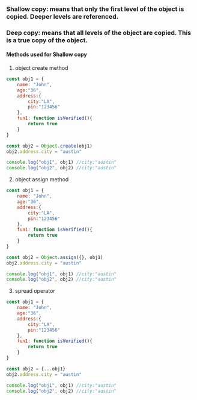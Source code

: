 ### Shallow copy: means that only the first level of the object is copied. Deeper levels are referenced.
### Deep copy: means that all levels of the object are copied. This is a true copy of the object.

#### Methods used for Shallow copy

1.  object create method

```js 
const obj1 = {
    name: "John",
    age:"36",
    address:{
        city:"LA",
        pin:"123456"
    },
    fun1: function isVerified(){
        return true
    }
}

const obj2 = Object.create(obj1)
obj2.address.city = "austin"

console.log("obj1", obj1) //city:"austin"
console.log("obj2", obj2) //city:"austin"
```
2. object assign method
```js
const obj1 = {
    name: "John",
    age:"36",
    address:{
        city:"LA",
        pin:"123456"
    },
    fun1: function isVerified(){
        return true
    }
}

const obj2 = Object.assign({}, obj1)
obj2.address.city = "austin"

console.log("obj1", obj1) //city:"austin"
console.log("obj2", obj2) //city:"austin"
```
3. spread operator
```js
const obj1 = {
    name: "John",
    age:"36",
    address:{
        city:"LA",
        pin:"123456"
    },
    fun1: function isVerified(){
        return true
    }
} 

const obj2 = {...obj1}
obj2.address.city = "austin"

console.log("obj1", obj1) //city:"austin"
console.log("obj2", obj2) //city:"austin"
```
